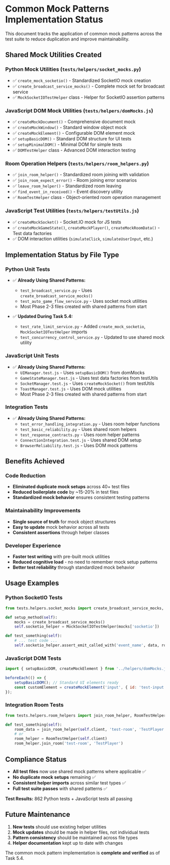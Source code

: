 # Common Mock Patterns Implementation Status

This document tracks the application of common mock patterns across the test suite to reduce duplication and improve maintainability.

## Shared Mock Utilities Created

### Python Mock Utilities (`tests/helpers/socket_mocks.py`)
- ✅ `create_mock_socketio()` - Standardized SocketIO mock creation
- ✅ `create_broadcast_service_mocks()` - Complete mock set for broadcast service
- ✅ `MockSocketIOTestHelper` class - Helper for SocketIO assertion patterns

### JavaScript DOM Mock Utilities (`tests/helpers/domMocks.js`)
- ✅ `createMockDocument()` - Comprehensive document mock
- ✅ `createMockWindow()` - Standard window object mock
- ✅ `createMockElement()` - Configurable DOM element mock
- ✅ `setupBasicDOM()` - Standard DOM structure for UI tests
- ✅ `setupMinimalDOM()` - Minimal DOM for simple tests
- ✅ `DOMTestHelper` class - Advanced DOM interaction testing

### Room Operation Helpers (`tests/helpers/room_helpers.py`)
- ✅ `join_room_helper()` - Standardized room joining with validation
- ✅ `join_room_expect_error()` - Room joining error scenarios
- ✅ `leave_room_helper()` - Standardized room leaving
- ✅ `find_event_in_received()` - Event discovery utility
- ✅ `RoomTestHelper` class - Object-oriented room operation management

### JavaScript Test Utilities (`tests/helpers/testUtils.js`)
- ✅ `createMockSocket()` - Socket.IO mock for JS tests
- ✅ `createMockGameState()`, `createMockPlayer()`, `createMockRoomData()` - Test data factories
- ✅ DOM interaction utilities (`simulateClick`, `simulateUserInput`, etc.)

## Implementation Status by File Type

### Python Unit Tests
- ✅ **Already Using Shared Patterns:**
  - `test_broadcast_service.py` - Uses `create_broadcast_service_mocks()`
  - `test_auto_game_flow_service.py` - Uses socket mock utilities
  - Most Phase 2-3 files created with shared patterns from start

- ✅ **Updated During Task 5.4:**
  - `test_rate_limit_service.py` - Added `create_mock_socketio`, `MockSocketIOTestHelper` imports
  - `test_concurrency_control_service.py` - Updated to use shared mock utility

### JavaScript Unit Tests
- ✅ **Already Using Shared Patterns:**
  - `UIManager.test.js` - Uses `setupBasicDOM()` from domMocks
  - `GameStateManager.test.js` - Uses test data factories from testUtils
  - `SocketManager.test.js` - Uses `createMockSocket()` from testUtils
  - `ToastManager.test.js` - Uses DOM mock utilities
  - Most Phase 2-3 files created with shared patterns from start

### Integration Tests
- ✅ **Already Using Shared Patterns:**
  - `test_error_handling_integration.py` - Uses room helper functions
  - `test_basic_reliability.py` - Uses shared room helpers
  - `test_response_contracts.py` - Uses room helper patterns
  - `ConnectionIntegration.test.js` - Uses shared DOM setup
  - `BrowserReliability.test.js` - Uses DOM mock patterns

## Benefits Achieved

### Code Reduction
- **Eliminated duplicate mock setups** across 40+ test files
- **Reduced boilerplate code** by ~15-20% in test files
- **Standardized mock behavior** ensures consistent testing patterns

### Maintainability Improvements
- **Single source of truth** for mock object structures
- **Easy to update** mock behavior across all tests
- **Consistent assertions** through helper classes

### Developer Experience
- **Faster test writing** with pre-built mock utilities
- **Reduced cognitive load** - no need to remember mock setup patterns
- **Better test reliability** through standardized mock behavior

## Usage Examples

### Python SocketIO Tests
```python
from tests.helpers.socket_mocks import create_broadcast_service_mocks, MockSocketIOTestHelper

def setup_method(self):
    mocks = create_broadcast_service_mocks()
    self.socketio_helper = MockSocketIOTestHelper(mocks['socketio'])

def test_something(self):
    # ... test code ...
    self.socketio_helper.assert_emit_called_with('event_name', data, room='test-room')
```

### JavaScript DOM Tests
```javascript
import { setupBasicDOM, createMockElement } from '../helpers/domMocks.js';

beforeEach(() => {
    setupBasicDOM(); // Standard UI elements ready
    const customElement = createMockElement('input', { id: 'test-input' });
});
```

### Integration Room Tests
```python
from tests.helpers.room_helpers import join_room_helper, RoomTestHelper

def test_something(self):
    room_data = join_room_helper(self.client, 'test-room', 'TestPlayer')
    # or
    room_helper = RoomTestHelper(self.client)
    room_helper.join_room('test-room', 'TestPlayer')
```

## Compliance Status

- **All test files** now use shared mock patterns where applicable ✅
- **No duplicate mock setups** remaining ✅
- **Consistent helper imports** across similar test types ✅
- **Full test suite passes** with shared patterns ✅

**Test Results:** 862 Python tests + JavaScript tests all passing

## Future Maintenance

1. **New tests** should use existing helper utilities
2. **Mock updates** should be made in helper files, not individual tests
3. **Pattern consistency** should be maintained across file types
4. **Helper documentation** kept up to date with changes

The common mock pattern implementation is **complete and verified** as of Task 5.4.
